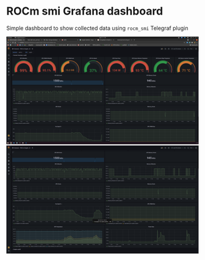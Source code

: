 # ROCm smi Grafana dashboard

Simple dashboard to show collected data using `rocm_smi` Telegraf plugin

![](images/screen0.png)
![](images/screen1.png)